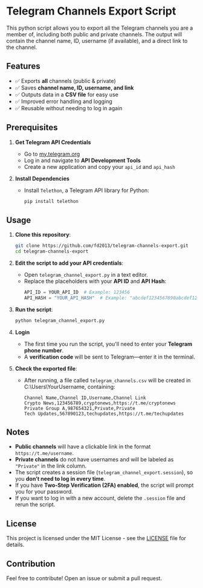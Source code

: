 # Telegram Channels Export Script

This python script allows you to export all the Telegram channels you are a member of, including both public and private channels. The output will contain the channel name, ID, username (if available), and a direct link to the channel.

## Features
- ✅ Exports **all** channels (public & private)
- ✅ Saves **channel name, ID, username, and link**
- ✅ Outputs data in a **CSV file** for easy use
- ✅ Improved error handling and logging
- ✅ Reusable without needing to log in again

## Prerequisites
1. **Get Telegram API Credentials**
   - Go to [my.telegram.org](https://my.telegram.org/)
   - Log in and navigate to **API Development Tools**
   - Create a new application and copy your `api_id` and `api_hash`

2. **Install Dependencies**
   - Install `Telethon`, a Telegram API library for Python:
     ```bash
     pip install telethon
     ```

## Usage
1. **Clone this repository**:
   ```bash
   git clone https://github.com/fd2013/telegram-channels-export.git
   cd telegram-channels-export
   ```

2. **Edit the script to add your API credentials**:
   - Open `telegram_channel_export.py` in a text editor.
   - Replace the placeholders with your **API ID** and **API Hash**:
     ```python
     API_ID = YOUR_API_ID  # Example: 123456
     API_HASH = "YOUR_API_HASH"  # Example: "abcdef1234567890abcdef1234567890"
     ```

3. **Run the script**:
   ```bash
   python telegram_channel_export.py
   ```

4. **Login**
   - The first time you run the script, you'll need to enter your **Telegram phone number**.
   - A **verification code** will be sent to Telegram—enter it in the terminal.

5. **Check the exported file**:
   - After running, a file called `telegram_channels.csv` will be created in C:\Users\YourUsername, containing:
     ```csv
     Channel Name,Channel ID,Username,Channel Link
     Crypto News,123456789,cryptonews,https://t.me/cryptonews
     Private Group A,987654321,Private,Private
     Tech Updates,567890123,techupdates,https://t.me/techupdates
     ```

## Notes
- **Public channels** will have a clickable link in the format `https://t.me/username`.
- **Private channels** do not have usernames and will be labeled as `"Private"` in the link column.
- The script creates a session file (`telegram_channel_export.session`), so you **don’t need to log in every time**.
- If you have **Two-Step Verification (2FA) enabled**, the script will prompt you for your password.
- If you want to log in with a new account, delete the `.session` file and rerun the script.

## License
This project is licensed under the MIT License - see the [LICENSE](LICENSE) file for details.

## Contribution
Feel free to contribute! Open an issue or submit a pull request.

